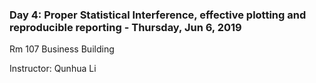 ### Day 4: Proper Statistical Interference, effective plotting and reproducible reporting - Thursday, Jun 6, 2019

Rm 107 Business Building

Instructor: Qunhua Li
